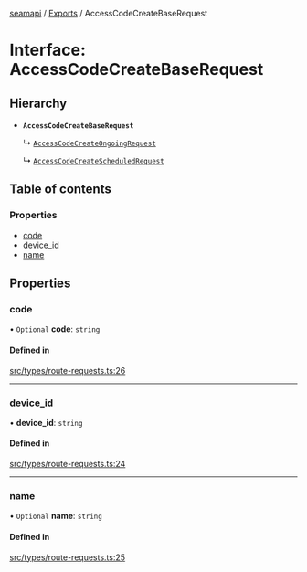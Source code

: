 [seamapi](../README.md) / [Exports](../modules.md) / AccessCodeCreateBaseRequest

# Interface: AccessCodeCreateBaseRequest

## Hierarchy

- **`AccessCodeCreateBaseRequest`**

  ↳ [`AccessCodeCreateOngoingRequest`](AccessCodeCreateOngoingRequest.md)

  ↳ [`AccessCodeCreateScheduledRequest`](AccessCodeCreateScheduledRequest.md)

## Table of contents

### Properties

- [code](AccessCodeCreateBaseRequest.md#code)
- [device\_id](AccessCodeCreateBaseRequest.md#device_id)
- [name](AccessCodeCreateBaseRequest.md#name)

## Properties

### code

• `Optional` **code**: `string`

#### Defined in

[src/types/route-requests.ts:26](https://github.com/seamapi/javascript/blob/main/src/types/route-requests.ts#L26)

___

### device\_id

• **device\_id**: `string`

#### Defined in

[src/types/route-requests.ts:24](https://github.com/seamapi/javascript/blob/main/src/types/route-requests.ts#L24)

___

### name

• `Optional` **name**: `string`

#### Defined in

[src/types/route-requests.ts:25](https://github.com/seamapi/javascript/blob/main/src/types/route-requests.ts#L25)
